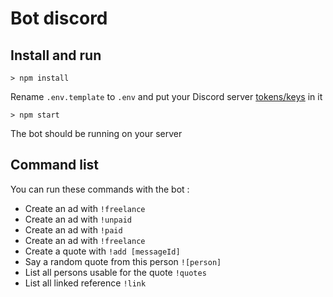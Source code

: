 # Bot discord

## Install and run

`> npm install`

Rename `.env.template` to `.env` and put your Discord server [tokens/keys](https://www.writebots.com/discord-bot-token) in it

`> npm start`

The bot should be running on your server

## Command list

You can run these commands with the bot : 

* Create an ad with `!freelance` 
* Create an ad with `!unpaid` 
* Create an ad with `!paid` 
* Create an ad with `!freelance` 
* Create a quote with `!add [messageId]`
* Say a random quote from this person `![person]`
* List all persons usable for the quote `!quotes` 
* List all linked reference `!link`

